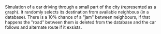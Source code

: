 Simulation of a car driving through a small part of the city (represented as a graph). It randomly selects its destination from available neighbous (in a database). There is a 10% chance of a "jam" between neighbours, if that happens the "road" between them is deleted from the database and the car follows and alternate route if it exsists.
